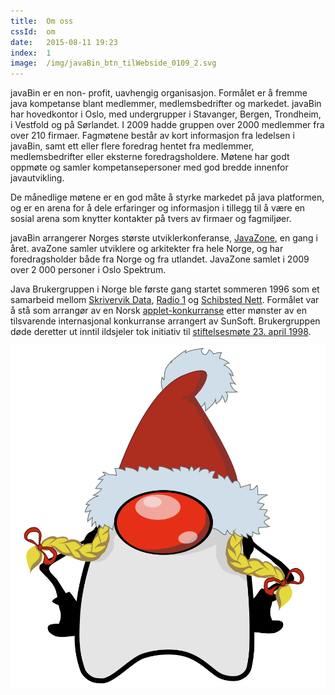 ```yaml
---
title:  Om oss
cssId:  om
date:   2015-08-11 19:23
index:  1
image:  /img/javaBin_btn_tilWebside_0109_2.svg
---
```

<div class="flex-row" markdown="1">

javaBin er en non- profit, uavhengig organisasjon. Formålet er å fremme java kompetanse blant medlemmer, medlemsbedrifter og markedet. 
javaBin har hovedkontor i Oslo, med undergrupper i Stavanger, Bergen, Trondheim, i Vestfold og på Sørlandet. 
I 2009 hadde gruppen over 2000 medlemmer fra over 210 firmaer. 
Fagmøtene består av kort informasjon fra ledelsen i javaBin, samt ett eller flere foredrag hentet fra medlemmer, medlemsbedrifter eller eksterne foredragsholdere. 
Møtene har godt oppmøte og samler kompetansepersoner med god bredde innenfor javautvikling.
 
De månedlige møtene er en god måte å styrke markedet på java platformen, 
og er en arena for å dele erfaringer og informasjon i tillegg til å være en sosial arena som knytter kontakter på tvers av firmaer og fagmiljøer.
 
javaBin arrangerer Norges største utviklerkonferanse, [JavaZone], en gang i året. 
avaZone samler utviklere og arkitekter fra hele Norge, og har foredragsholder både fra Norge og fra utlandet. 
JavaZone samlet i 2009 over 2 000 personer i Oslo Spektrum.
 
Java Brukergruppen i Norge ble første gang startet sommeren 1996 som et samarbeid mellom [Skrivervik Data], [Radio 1] og [Schibsted Nett]. 
Formålet var å stå som arrangør av en Norsk [applet-konkurranse] etter mønster av en tilsvarende internasjonal konkurranse arrangert av SunSoft. 
Brukergruppen døde deretter ut inntil ildsjeler tok initiativ til [stiftelsesmøte 23. april 1998][stiftelse].

[JavaZone]: http://www.javazone.no
[Skrivervik Data]: http://web.archive.org/web/19961114171337/http://www.sdata.no/
[Radio 1]: http://www.radio1.no/
[Schibsted Nett]: http://web.archive.org/web/19961113062732/http://www0.sn.no/

[applet-konkurranse]: http://web.archive.org/web/19970619020307/www.java.no/javaBIN/nytt.html#nr9
[stiftelse]: http://www4.java.no/web/show.do?implId=14&articleid=296

</div>

<div class="lefty">
<img src="/img/duke/nisse_duke.svg" />
</div>